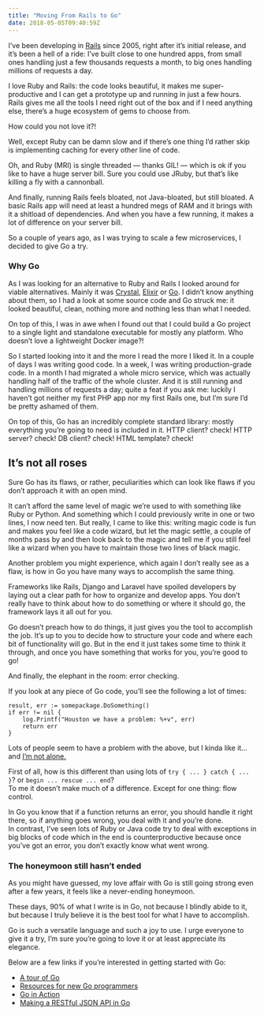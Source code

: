 ```yaml
---
title: "Moving From Rails to Go"
date: 2018-05-05T09:40:59Z
---
```


I’ve been developing in [Rails](http://rubyonrails.org/) since 2005, right after it’s initial release, and it’s been a hell of a ride: I’ve built close to one hundred apps, from small ones handling just a few thousands requests a month, to big ones handling millions of requests a day.

I love Ruby and Rails: the code looks beautiful, it makes me super-productive and I can get a prototype up and running in just a few hours. Rails gives me all the tools I need right out of the box and if I need anything else, there’s a huge ecosystem of gems to choose from.

How could you not love it?!

Well, except Ruby can be damn slow and if there’s one thing I’d rather skip is implementing caching for every other line of code.

Oh, and Ruby (MRI) is single threaded — thanks GIL! — which is ok if you like to have a huge server bill. Sure you could use JRuby, but that’s like killing a fly with a cannonball.

And finally, running Rails feels bloated, not Java-bloated, but still bloated. A basic Rails app will need at least a hundred megs of RAM and it brings with it a shitload of dependencies. And when you have a few running, it makes a lot of difference on your server bill.

So a couple of years ago, as I was trying to scale a few microservices, I decided to give Go a try.

### Why Go

As I was looking for an alternative to Ruby and Rails I looked around for viable alternatives. Mainly it was [Crystal](https://crystal-lang.org/), [Elixir](https://elixir-lang.github.io/) or [Go](https://golang.org/). I didn’t know anything about them, so I had a look at some source code and Go struck me: it looked beautiful, clean, nothing more and nothing less than what I needed.

On top of this, I was in awe when I found out that I could build a Go project to a single light and standalone executable for mostly any platform. Who doesn’t love a lightweight Docker image?!

So I started looking into it and the more I read the more I liked it. In a couple of days I was writing good code. In a week, I was writing production-grade code. In a month I had migrated a whole micro service, which was actually handling half of the traffic of the whole cluster. And it is still running and handling millions of requests a day; quite a feat if you ask me: luckily I haven’t got neither my first PHP app nor my first Rails one, but I’m sure I’d be pretty ashamed of them.

On top of this, Go has an incredibly complete standard library: mostly everything you’re going to need is included in it. HTTP client? check! HTTP server? check! DB client? check! HTML template? check!

## It’s not all roses

Sure Go has its flaws, or rather, peculiarities which can look like flaws if you don’t approach it with an open mind.

It can’t afford the same level of magic we’re used to with something like Ruby or Python. And something which I could previously write in one or two lines, I now need ten. But really, I came to like this: writing magic code is fun and makes you feel like a code wizard, but let the magic settle, a couple of months pass by and then look back to the magic and tell me if you still feel like a wizard when you have to maintain those two lines of black magic.

Another problem you might experience, which again I don’t really see as a flaw, is how in Go you have many ways to accomplish the same thing.

Frameworks like Rails, Django and Laravel have spoiled developers by laying out a clear path for how to organize and develop apps. You don’t really have to think about how to do something or where it should go, the framework lays it all out for you.

Go doesn’t preach how to do things, it just gives you the tool to accomplish the job. It’s up to you to decide how to structure your code and where each bit of functionality will go. But in the end it just takes some time to think it through, and once you have something that works for you, you’re good to go!

And finally, the elephant in the room: error checking.

If you look at any piece of Go code, you’ll see the following a lot of times:

	result, err := somepackage.DoSomething()
	if err != nil {
		log.Printf("Houston we have a problem: %+v", err)
		return err
	}

Lots of people seem to have a problem with the above, but I kinda like it…and [I’m not alone.](https://davidnix.io/post/error-handling-in-go/)

First of all, how is this different than using lots of `try { ... } catch { ... }`? or `begin ... rescue ... end`?  
To me it doesn’t make much of a difference. Except for one thing: flow control.

In Go you know that if a function returns an error, you should handle it right there, so if anything goes wrong, you deal with it and you’re done.  
In contrast, I’ve seen lots of Ruby or Java code try to deal with exceptions in big blocks of code which in the end is counterproductive because once you’ve got an error, you don’t exactly know what went wrong.

### The honeymoon still hasn’t ended

As you might have guessed, my love affair with Go is still going strong even after a few years, it feels like a never-ending honeymoon.

These days, 90% of what I write is in Go, not because I blindly abide to it, but because I truly believe it is the best tool for what I have to accomplish.

Go is such a versatile language and such a joy to use. I urge everyone to give it a try, I’m sure you’re going to love it or at least appreciate its elegance.

Below are a few links if you’re interested in getting started with Go:

* [A tour of Go](https://tour.golang.org/welcome/1)
* [Resources for new Go programmers](https://dave.cheney.net/resources-for-new-go-programmers)
* [Go in Action](http://amzn.to/2qnsZ7q)
* [Making a RESTful JSON API in Go](https://thenewstack.io/make-a-restful-json-api-go/)
